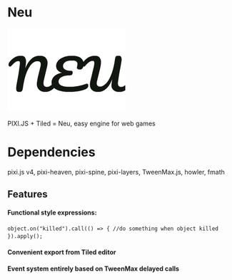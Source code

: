 # Neu
![](neulogo.png)

PIXI.JS + Tiled = Neu, easy engine for web games

# Dependencies
pixi.js v4, pixi-heaven, pixi-spine, pixi-layers, TweenMax.js, howler, fmath

## Features
#### Functional style expressions:
`object.on("killed").call(() => {
 //do something when object killed
}).apply();`
        
#### Convenient export from Tiled editor

#### Event system entirely based on TweenMax delayed calls
